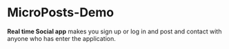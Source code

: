 # MicroPosts-Demo
**Real time Social app** makes you sign up or log in and post and contact with anyone who has enter the application.
